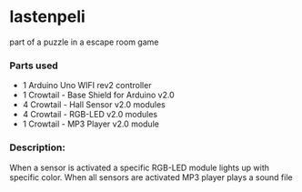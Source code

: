 # lastenpeli
part of a puzzle in a escape room game

### Parts used
- 1 Arduino Uno WIFI rev2 controller
- 1 Crowtail - Base Shield for Arduino v2.0 
- 4 Crowtail - Hall Sensor v2.0 modules 
- 4 Crowtail - RGB-LED v2.0 modules 
- 1 Crowtail - MP3 Player v2.0 module
### Description:
When a sensor is activated a specific RGB-LED module lights up with specific color. When all sensors
are activated MP3 player plays a sound file
